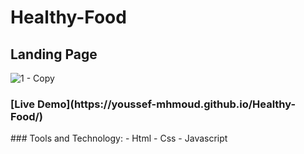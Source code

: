 # Healthy-Food
## Landing Page
![1 - Copy](https://user-images.githubusercontent.com/100860879/204902947-feca8f60-ee9a-4d36-b2e4-3a6ea7799d68.jpg)
<h3>[Live Demo](https://youssef-mhmoud.github.io/Healthy-Food/)</h3>
### Tools and Technology:
- Html
- Css
- Javascript
